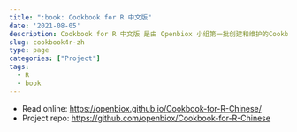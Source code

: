 ```yaml
---
title: ":book: Cookbook for R 中文版"
date: '2021-08-05'
description: Cookbook for R 中文版 是由 Openbiox 小组第一批创建和维护的Cookbook for R中文翻译项目。
slug: cookbook4r-zh
type: page
categories: ["Project"]
tags:
  - R
  - book
--- 
```


- Read online: <https://openbiox.github.io/Cookbook-for-R-Chinese/>
- Project repo: <https://github.com/openbiox/Cookbook-for-R-Chinese>